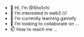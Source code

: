 - 👋 Hi, I’m @Sho1chi
- 👀 I’m interested in web3 ///
- 🌱 I’m currently learning gamefy 
- 💞️ I’m looking to collaborate on ...
- 📫 How to reach me ...

<!---
Sho1chi/Sho1chi is a ✨ special ✨ repository because its `README.md` (this file) appears on your GitHub profile.
You can click the Preview link to take a look at your changes.
--->
